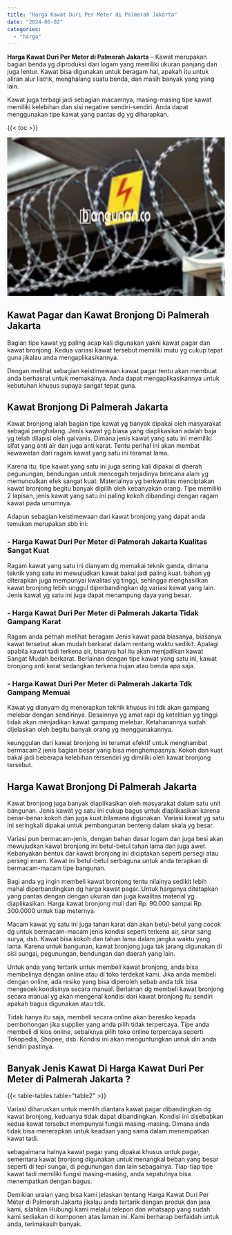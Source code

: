 ```yaml
---
title: "Harga Kawat Duri Per Meter di Palmerah Jakarta"
date: "2024-06-02"
categories: 
  - "harga"
---
```


**Harga Kawat Duri Per Meter di Palmerah Jakarta** – Kawat merupakan bagian benda yg diproduksi dari logam yang memiliki ukuran panjang dan juga lentur. Kawat bisa digunakan untuk beragam hal, apakah itu untuk aliran alur listrik, menghalang suatu benda, dan masih banyak yang yang lain.

Kawat juga terbagi jadi sebagian macamnya, masing-masing tipe kawat memiliki kelebihan dan sisi negative sendiri-sendiri. Anda dapat menggunakan tipe kawat yang pantas dg yg diharapkan.

{{< toc >}}

![Harga Kawat Duri Per Meter di Palmerah Jakarta](/images/jual-kawat-murah13.png)

## Kawat Pagar dan Kawat Bronjong Di Palmerah Jakarta

Bagian tipe kawat yg paling acap kali digunakan yakni kawat pagar dan kawat bronjong. Kedua variasi kawat tersebut memiliki mutu yg cukup tepat guna jikalau anda mengaplikasikannya.

Dengan melihat sebagian keistimewaan kawat pagar tentu akan membuat anda berhasrat untuk memakainya. Anda dapat mengaplikasikannya untuk kebutuhan khusus supaya sangat tepat guna.

## Kawat Bronjong Di Palmerah Jakarta

Kawat bronjong ialah bagian tipe kawat yg banyak dipakai oleh masyarakat sebagai penghalang. Jenis kawat yg biasa yang diaplikasikan adalah baja yg telah dilapisi oleh galvanis. Dimana jenis kawat yang satu ini memiliki sifat yang anti air dan juga anti karat. Tentu perihal ini akan membat kewawetan dari ragam kawat yang satu ini teramat lama.

Karena itu, tipe kawat yang satu ini juga sering kali dipakai di daerah pegunungan, bendungan untuk mencegah terjadinya bencana alam yg memunculkan efek sangat kuat. Materialnya yg berkwalitas menciptakan kawat bronjong begitu banyak dipilih oleh kebanyakan orang. Tipe memiliki 2 lapisan, jenis kawat yang satu ini paling kokoh dibandingi dengan ragam kawat pada umumnya.

Adapun sebagian keistimewaan dari kawat bronjong yang dapat anda temukan merupakan sbb ini:

### \- Harga Kawat Duri Per Meter di Palmerah Jakarta Kualitas Sangat Kuat

Ragam kawat yang satu ini dianyam dg memakai teknik ganda, dimana teknik yang satu ini mewujudkan kawat bakal jadi paling kuat. bahan yg diterapkan juga mempunyai kwalitas yg tinggi, sehingga menghasilkan kawat bronjong lebih unggul diperbandingkan dg variasi kawat yang lain. Jenis kawat yg satu ini juga dapat menampung daya yang besar.

### \- Harga Kawat Duri Per Meter di Palmerah Jakarta Tidak Gampang Karat

Ragam anda pernah melihat beragam Jenis kawat pada biasanya, biasanya kawat tersebut akan mudah berkarat dalam rentang waktu sedikit. Apalagi apabila kawat tadi terkena air, bisanya hal itu akan menjadikan kawat Sangat Mudah berkarat. Berlainan dengan tipe kawat yang satu ini, kawat bronjong anti karat sedangkan terkena hujan atau benda apa saja.

### \- Harga Kawat Duri Per Meter di Palmerah Jakarta Tdk Gampang Memuai

Kawat yg dianyam dg menerapkan teknik khusus ini tdk akan gampang melebar dengan sendirinya. Desainnya yg amat rapi dg ketelitian yg tinggi tidak akan menjadikan kawat gampang melebar. Ketahanannya sudah dijelaskan oleh begitu banyak orang yg menggunakannya.

keunggulan dari kawat bronjong ini teramat efektif untuk menghambat bermacam2 jenis bagian besar yang bisa menghempasnya. Kokoh dan kuat bakal jadi beberapa kelebihan tersendiri yg dimiliki oleh kawat bronjong tersebut.

## Harga Kawat Bronjong Di Palmerah Jakarta

Kawat bronjong juga banyak diaplikasikan oleh masyarakat dalam satu unit bangunan. Jenis kawat yg satu ini cukup bagus untuk diaplikasikan karena benar-benar kokoh dan juga kuat bilamana digunakan. Variasi kawat yg satu ini seringkali dipakai untuk pembangunan benteng dalam skala yg besar.

Variasi pun bermacam-jenis, dengan bahan dasar logam dan juga besi akan mewujudkan kawat bronjong ini betul-betul tahan lama dan juga awet. Kebanyakan bentuk dar kawat bronjong ini diciptakan seperti persegi atau persegi enam. Kawat ini betul-betul serbaguna untuk anda terapkan di bermacam-macam tipe bangunan.

Bagi anda yg ingin membeli kawat bronjong tentu nilainya sedikit lebih mahal diperbandingkan dg harga kawat pagar. Untuk harganya ditetapkan yang pantas dengan dengan ukuran dan juga kwalitas material yg diaplikasikan. Harga kawat bronjong muli dari Rp. 90.000 sampai Rp. 300.0000 untuk tiap meternya.

Macam kawat yg satu ini juga tahan karat dan akan betul-betul yang cocok dg untuk bermacam-macam jenis kondisi seperti terkena air, sinar sang surya, dsb. Kawat bisa kokoh dan tahan lama dalam jangka waktu yang lama. Karena untuk bangunan, kawat bronjong juga tak jarang digunakan di sisi sungai, pegunungan, bendungan dan daerah yang lain.

Untuk anda yang tertarik untuk membeli kawat bronjong, anda bisa membelinya dengan online atau di toko terdekat kami. Jika anda membeli dengan online, ada resiko yang bisa diperoleh sebab anda tdk bisa mengecek kondisinya secara manual. Berlainan dg membeli kawat bronjong secara manual yg akan mengenal kondisi dari kawat bronjong itu sendiri apakah bagus digunakan atau tdk.

Tidak hanya itu saja, membeli secara online akan beresiko kepada pembohongan jika supplier yang anda pilih tidak terpercaya. Tipe anda membeli di kios online, sebaiknya pilih toko online terpercaya seperti Tokopedia, Shopee, dsb. Kondisi ini akan menguntungkan untuk diri anda sendiri pastinya.

## Banyak Jenis Kawat Di Harga Kawat Duri Per Meter di Palmerah Jakarta ?

{{< table-tables table="table2" >}}

Variasi diharuskan untuk memlih diantara kawat pagar dibandingkan dg kawat bronjong, keduanya tidak dapat dibandingkan. Kondisi ini disebabkan kedua kawat tersebut mempunyai fungsi masing-masing. Dimana anda tidak bisa menerapkan untuk keadaan yang sama dalam menempatkan kawat tadi.

sebagaimana halnya kawat pagar yang dipakai khusus untuk pagar, sementara kawat bronjong digunakan untuk menangkal beban yang besar seperti di tepi sungai, di pegunungan dan lain sebagainya. Tiap-tiap tipe kawat tadi memiliki fungsi masing-masing, anda sepatutnya bisa menempatkan dengan bagus.

Demikian uraian yang bisa kami jelaskan tentang Harga Kawat Duri Per Meter di Palmerah Jakarta jikalau anda tertarik dengan produk dan jasa kami, silahkan Hubungi kami melalui telepon dan whatsapp yang sudah kami sediakan di komponen atas laman ini. Kami berharap berfaidah untuk anda, terimakasih banyak.
